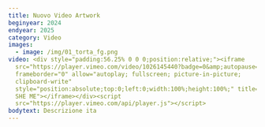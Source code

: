 ```yaml
---
title: Nuovo Video Artwork
beginyear: 2024
endyear: 2025
category: Video
images:
  - image: /img/01_torta_fg.png
video: <div style="padding:56.25% 0 0 0;position:relative;"><iframe
  src="https://player.vimeo.com/video/1026145440?badge=0&amp;autopause=0&amp;player_id=0&amp;app_id=58479"
  frameborder="0" allow="autoplay; fullscreen; picture-in-picture;
  clipboard-write"
  style="position:absolute;top:0;left:0;width:100%;height:100%;" title="2022 HE
  SHE ME"></iframe></div><script
  src="https://player.vimeo.com/api/player.js"></script>
bodytext: Descrizione ita
---
```

